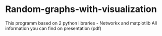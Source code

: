 # Random-graphs-with-visualization

This programm based on 2 python libraries - Networkx and matplotlib
All information you can find on presentation (pdf)
